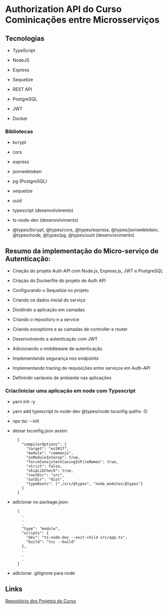 # Authorization API do Curso Cominicações entre Microsserviços

## Tecnologias

- TypeScript

- NodeJS

- Express

- Sequelize

- REST API

- PostgreSQL

- JWT

- Docker

### Bibliotecas

- bcrypt

- cors

- express

- jsonwebtoken

- pg (PostgreSQL)

- sequelize

- uuid

- typescript (desenvolvimento)

- ts-node-dev (desenvolvimento)

- @types/bcrypt, @types/cors, @types/express, @types/jsonwebtoken, @types/node, @types/pg, @types/uuid (desenvolvimento)

## Resumo da implementação do Micro-serviço de Autenticação:

- Criação do projeto Auth API com Node.js, Express.js, JWT e PostgreSQL

- Criação do Dockerfile do projeto de Auth API

- Configurando o Sequelize no projeto

- Criando os dados inicial do serviço

- Dividindo a aplicação em camadas

- Criando o repository e a service

- Criando exceptions e as camadas de controller e router

- Desenvolvendo a autenticação com JWT

- Adicionando o middleware de autenticação

- Implementando segurança nos endpoints

- Implementando tracing de requisições entre serviços em Auth-API

- Definindo variáveis de ambiente nas aplicações

### Criar/iniciar uma aplicação em node com Typescript

- yarn init -y

- yarn add typescript ts-node-dev @types/node tsconfig-paths -D

- npx tsc --init

- deixar tsconfig.json assim:

        {
          "compilerOptions": {
            "target": "es2017",
            "module": "commonjs",
            "esModuleInterop": true,
            "forceConsistentCasingInFileNames": true,
            "strict": false,
            "skipLibCheck": true,
            "rootDir": "src",
            "outDir": "dist",
            "typeRoots": ["./src/@types", "node_modules/@types"]
          }
        }

- adicionar no package.json:

        {
          .
          .
          .
          "type": "module",
          "scripts": {
            "dev": "ts-node-dev --exit-child src/app.ts",
            "build": "tsc --build"
          },
          .
          .
          .
        }

- adicionar .gitignore para node

## Links

[Repositório dos Projetos do Curso](https://github.com/rodolfoHOk/udemy.comunicacao-microsservicos)

